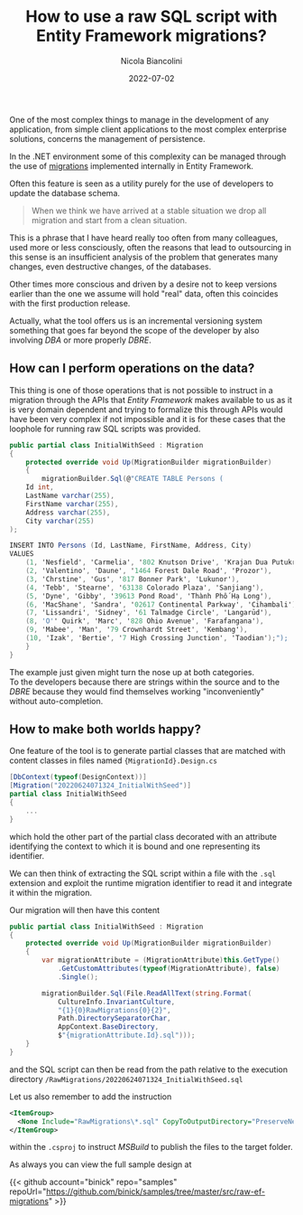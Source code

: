﻿---
title: How to use a raw SQL script with Entity Framework migrations?
date: 2022-07-02
author: Nicola Biancolini
description: |
  Entity Framework migrations are considered a simple development tool to update our database. In reality, it is a very powerful tool that can even connect two corporate silos.
keywords: 
  - entity framework
  - database versioning
  - migration
  - dbre
tags:
  - devops
aliases:
  - /2022/07/02/how-to-use-raw-sql-script-with-ef-migrations
  - /2022/07/02/use-raw-sql-script-with-ef-migrations
  - /2022/07/02/how-to-use-a-raw-sql-script-with-entity-framework-migrations
draft: false
cover:
  image: cover.jpg
  alt: Shelf storage devices labeled "Storage Engineer"
  relative: true
  caption: "[Photo by Brett Sayles](https://www.pexels.com/photo/set-of-modern-cables-and-connectors-on-shelf-4330788/)"
---

One of the most complex things to manage in the development of any application, from simple client applications to the most complex enterprise solutions, concerns the management of persistence.

In the .NET environment some of this complexity can be managed through the use of [migrations](https://docs.microsoft.com/ef/core/managing-schemas/) implemented internally in Entity Framework.

Often this feature is seen as a utility purely for the use of developers to update the database schema.

> When we think we have arrived at a stable situation we drop all migration and start from a clean situation.

This is a phrase that I have heard really too often from many colleagues, used more or less consciously, often the reasons that lead to outsourcing in this sense is an insufficient analysis of the problem that generates many changes, even destructive changes, of the databases.

Other times more conscious and driven by a desire not to keep versions earlier than the one we assume will hold "real" data, often this coincides with the first production release.

Actually, what the tool offers us is an incremental versioning system something that goes far beyond the scope of the developer by also involving *DBA* or more properly *DBRE*.

## How can I perform operations on the data?

This thing is one of those operations that is not possible to instruct in a migration through the APIs that *Entity Framework* makes available to us as it is very domain dependent and trying to formalize this through APIs would have been very complex if not impossible and it is for these cases that the loophole for running raw SQL scripts was provided.

``` cs
public partial class InitialWithSeed : Migration
{
    protected override void Up(MigrationBuilder migrationBuilder)
    {
        migrationBuilder.Sql(@"CREATE TABLE Persons (
    Id int,
    LastName varchar(255),
    FirstName varchar(255),
    Address varchar(255),
    City varchar(255)
);

INSERT INTO Persons (Id, LastName, FirstName, Address, City)
VALUES 
    (1, 'Nesfield', 'Carmelia', '802 Knutson Drive', 'Krajan Dua Putukrejo'),
    (2, 'Valentino', 'Daune', '1464 Forest Dale Road', 'Prozor'),
    (3, 'Chrstine', 'Gus', '817 Bonner Park', 'Lukunor'),
    (4, 'Tebb', 'Stearne', '63138 Colorado Plaza', 'Sanjiang'),
    (5, 'Dyne', 'Gibby', '39613 Pond Road', 'Thành Phố Hạ Long'),
    (6, 'MacShane', 'Sandra', '02617 Continental Parkway', 'Cihambali'),
    (7, 'Lissandri', 'Sidney', '61 Talmadge Circle', 'Langarūd'),
    (8, 'O'' Quirk', 'Marc', '828 Ohio Avenue', 'Farafangana'),
    (9, 'Mabee', 'Man', '79 Crownhardt Street', 'Kembang'),
    (10, 'Izak', 'Bertie', '7 High Crossing Junction', 'Taodian');");
    }
}
```

The example just given might turn the nose up at both categories.  
To the developers because there are strings within the source and to the *DBRE* because they would find themselves working "inconveniently" without auto-completion.

## How to make both worlds happy?

One feature of the tool is to generate partial classes that are matched with content classes in files named `{MigrationId}.Design.cs`

``` cs
[DbContext(typeof(DesignContext))]
[Migration("20220624071324_InitialWithSeed")]
partial class InitialWithSeed
{
    ...
}
```

which hold the other part of the partial class decorated with an attribute identifying the context to which it is bound and one representing its identifier.

We can then think of extracting the SQL script within a file with the `.sql` extension and exploit the runtime migration identifier to read it and integrate it within the migration.

Our migration will then have this content

``` cs
public partial class InitialWithSeed : Migration
{
    protected override void Up(MigrationBuilder migrationBuilder)
    {
        var migrationAttribute = (MigrationAttribute)this.GetType()
            .GetCustomAttributes(typeof(MigrationAttribute), false)
            .Single();

        migrationBuilder.Sql(File.ReadAllText(string.Format(
            CultureInfo.InvariantCulture,
            "{1}{0}RawMigrations{0}{2}",
            Path.DirectorySeparatorChar,
            AppContext.BaseDirectory,
            $"{migrationAttribute.Id}.sql")));
    }
}
```

and the SQL script can then be read from the path relative to the execution directory `/RawMigrations/20220624071324_InitialWithSeed.sql`

Let us also remember to add the instruction

``` xml
<ItemGroup>
  <None Include="RawMigrations\*.sql" CopyToOutputDirectory="PreserveNewest" />
</ItemGroup>
```

within the `.csproj` to instruct *MSBuild* to publish the files to the target folder.

As always you can view the full sample design at

{{< github account="binick" repo="samples" repoUrl="https://github.com/binick/samples/tree/master/src/raw-ef-migrations" >}}

